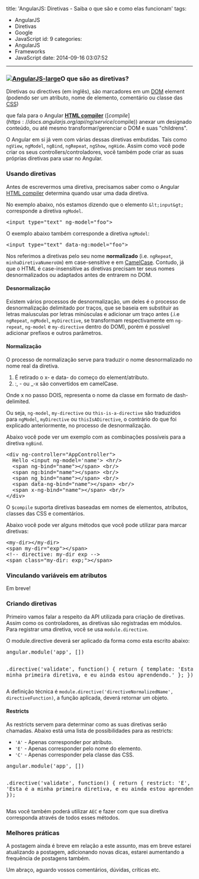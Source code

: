 title: 'AngularJS: Diretivas - Saiba o que são e como elas funcionam'
tags:
  - AngularJS
  - Diretivas
  - Google
  - JavaScript
id: 9
categories:
  - AngularJS
  - Frameworks
  - JavaScript
date: 2014-09-16 03:07:52
---

### [![AngularJS-large](http://victorqueiroz.co/wp-content/uploads/2014/09/AngularJS-large.png)](http://victorqueiroz.co/wp-content/uploads/2014/09/AngularJS-large.png)O que são as diretivas?

<!--more-->
Diretivas ou directives (em inglês), são marcadores em um [DOM](http://en.wikipedia.org/wiki/Document_Object_Model) element (podendo ser um atributo, nome de elemento, comentário ou classe das [CSS](http://en.wikipedia.org/wiki/Cascading_Style_Sheets))

que fala para o Angular [**HTML compiler**](https://docs.angularjs.org/guide/compiler) ([$compile](https://docs.angularjs.org/api/ng/service/$compile)) anexar um designado conteúdo, ou até mesmo transformar/gerenciar o DOM e suas "childrens".

O Angular em si já vem com várias dessas diretivas embutidas. Tais como `ngView`, `ngModel`, `ngBind`, `ngRepeat`, `ngShow`, `ngHide`. Assim como você pode criar os seus controllers/controladores, você também pode criar as suas próprias diretivas para usar no Angular.

### Usando diretivas

Antes de escrevermos uma diretiva, precisamos saber como o Angular [HTML compiler](https://docs.angularjs.org/guide/compiler) determina quando usar uma dada diretiva.

No exemplo abaixo, nós estamos dizendo que o elemento `&lt;input&gt;` corresponde a diretiva `ngModel`.

<pre class="lang:js decode:true ">&lt;input type="text" ng-model="foo"&gt;</pre>

O exemplo abaixo também corresponde a diretiva `ngModel`:

<div>
<pre class="lang:js decode:true">&lt;input type="text" data-ng:model="foo"&gt;</pre>
</div>

Nos referimos a diretivas pelo seu nome **normalizado** (i.e. `ngRepeat`, `minhaDiretivaNumeroUm`) em case-sensitive e em [CamelCase](http://pt.wikipedia.org/wiki/CamelCase). Contudo, já que o HTML é case-insensitive as diretivas precisam ter seus nomes desnormalizados ou adaptados antes de entrarem no DOM.

#### Desnormalização

Existem vários processos de desnormalização, um deles é o processo de desnormalização delimitado por traços, que se baseia em substituir as letras maíusculas por letras minúsculas e adicionar um traço antes (.i.e `ngRepeat`, `ngModel`, `myDirective`, se transformam respectivamente em `ng-repeat`, `ng-model` e `my-directive` dentro do DOM), porém é possível adicionar prefixos e outros parâmetros.

#### Normalização

O processo de normalização serve para traduzir o nome desnormalizado no nome real da diretiva.

1.  É retirado o x- e data- do começo do element/atributo.
2.  :, - ou _-x são convertidos em camelCase.

Onde x no passo DOIS, representa o nome da classe em formato de dash-delimited.

Ou seja, `ng-model`, `my-directive` ou `this-is-a-directive` são traduzidos para `ngModel`, `myDirective` ou `thisIsADirective`, o contrário do que foi explicado anteriormente, no processo de desnormalização.

Abaixo você pode ver um exemplo com as combinações possíveis para a diretiva `ngBind`.

<div>
<pre class="lang:default decode:true">&lt;div ng-controller="AppController"&gt;
  Hello &lt;input ng-model='name'&gt; &lt;hr/&gt;
  &lt;span ng-bind="name"&gt;&lt;/span&gt; &lt;br/&gt;
  &lt;span ng:bind="name"&gt;&lt;/span&gt; &lt;br/&gt;
  &lt;span ng_bind="name"&gt;&lt;/span&gt; &lt;br/&gt;
  &lt;span data-ng-bind="name"&gt;&lt;/span&gt; &lt;br/&gt;
  &lt;span x-ng-bind="name"&gt;&lt;/span&gt; &lt;br/&gt;
&lt;/div&gt;</pre>
</div>

O `$compile` suporta diretivas baseadas em nomes de elementos, atributos, classes das CSS e comentários.

Abaixo você pode ver alguns métodos que você pode utilizar para marcar diretivas:

<div>
<pre class="lang:default decode:true">&lt;my-dir&gt;&lt;/my-dir&gt;
&lt;span my-dir="exp"&gt;&lt;/span&gt;
&lt;!-- directive: my-dir exp --&gt;
&lt;span class="my-dir: exp;"&gt;&lt;/span&gt;</pre>
</div>

### Vinculando variáveis em atributos

Em breve!

### Criando diretivas

Primeiro vamos falar a respeito da API utilizada para criação de diretivas. Assim como os controladores, as diretivas são registradas em módulos. Para registrar uma diretiva, você se usa `module.directive`.

O module.directive deverá ser aplicado da forma como esta escrito abaixo:

<div>
<pre class="lang:default decode:true">angular.module('app', [])

.directive('validate', function() {
  return {
    template: 'Esta é a minha primeira diretiva, e eu ainda estou aprendendo.'
  };
});</pre>
</div>

A definição técnica é `module.directive('directiveNormalizedName', directiveFunction)`, a função aplicada, deverá retornar um objeto.

#### Restricts

As restricts servem para determinar como as suas diretivas serão chamadas. Abaixo está uma lista de possibilidades para as restricts:

*   `'A'` - Apenas corresponder por atributo.
*   `'E'` - Apenas corresponder pelo nome do elemento.
*   `'C'` - Apenas corresponder pela classe das CSS.

<div>
<pre class="lang:default decode:true">angular.module('app', [])

.directive('validate', function() {
  return {
    restrict: 'E',
    template: 'Esta é a minha primeira diretiva, e eu ainda estou aprendendo.'
  };
});</pre>
</div>

Mas você também poderá utilizar `AEC` e fazer com que sua diretiva corresponda através de todos esses métodos.

### Melhores práticas

A postagem ainda é breve em relação a este assunto, mas em breve estarei atualizando a postagem, adicionando novas dicas, estarei aumentando a frequência de postagens também.

Um abraço, aguardo vossos comentários, dúvidas, críticas etc.